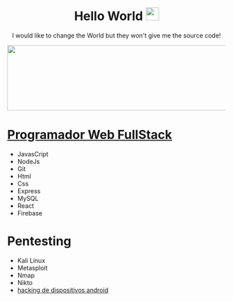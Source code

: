 
<!-- Title -->
<h1 align="center">Hello World 
  <img src="https://raw.githubusercontent.com/iampavangandhi/iampavangandhi/master/gifs/Hi.gif" 
       width="30px">
  </h2></h1>
  
  

<p align="center">I would like to change the World but they won't give me the source code!

<code><img height="150" width="800px" src="https://user-images.githubusercontent.com/74022525/139456470-0d72cd1c-a981-4094-9c93-23cff225ecf7.gif"></code>

# [Programador Web FullStack](https://drive.google.com/file/d/1mRA9BCKrhY_eFdy7tjJypSWIyUZ4YNNU/view?usp=sharing)
  
+ JavasCript
+ NodeJs
+ Git
+ Html
+ Css
+ Express
+ MySQL
+ React
+ Firebase
  
  
# Pentesting   
+  Kali Linux
+  Metasploit
+  Nmap
+  Nikto
+  [hacking de dispositivos android](https://drive.google.com/file/d/1YAPj-JjTmeNSRwYEHECS1XhvP0dTU7hJ/view?usp=sharing) 
  
  
  
